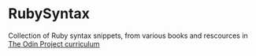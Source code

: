 # RubySyntax
Collection of Ruby syntax snippets, from various books and rescources in 
<a href="http://www.theodinproject.com/">The Odin Project curriculum</a>

